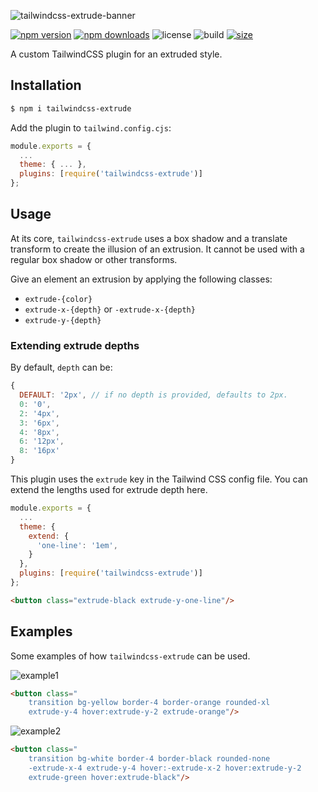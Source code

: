![tailwindcss-extrude-banner](https://user-images.githubusercontent.com/42545742/117004851-231fb400-ad19-11eb-9f52-41cbd970dd2c.png)

[![npm version](http://img.shields.io/npm/v/tailwindcss-extrude.svg)](https://www.npmjs.com/package/tailwindcss-extrude)
[![npm downloads](https://img.shields.io/npm/dm/tailwindcss-extrude.svg)](https://www.npmjs.com/package/tailwindcss-extrude)
![license](https://img.shields.io/npm/l/tailwindcss-extrude)
![build](https://img.shields.io/github/workflow/status/bryanmylee/tailwindcss-extrude/publish)
[![size](https://img.shields.io/bundlephobia/min/tailwindcss-extrude)](https://bundlephobia.com/result?p=tailwindcss-extrude)

A custom TailwindCSS plugin for an extruded style.

## Installation

```bash
$ npm i tailwindcss-extrude
```

Add the plugin to `tailwind.config.cjs`:

```js
module.exports = {
  ...
  theme: { ... },
  plugins: [require('tailwindcss-extrude')]
};
```

## Usage

At its core, `tailwindcss-extrude` uses a box shadow and a translate transform to create the illusion of an extrusion. It cannot be used with a regular box shadow or other transforms.

Give an element an extrusion by applying the following classes:

* `extrude-{color}`
* `extrude-x-{depth}` or `-extrude-x-{depth}`
* `extrude-y-{depth}`

### Extending extrude depths

By default, `depth` can be:

```js
{
  DEFAULT: '2px', // if no depth is provided, defaults to 2px.
  0: '0',
  2: '4px',
  3: '6px',
  4: '8px',
  6: '12px',
  8: '16px'
}
```

This plugin uses the `extrude` key in the Tailwind CSS config file. You can extend the lengths used for extrude depth here.

```js
module.exports = {
  ...
  theme: {
    extend: {
      'one-line': '1em',
    }
  },
  plugins: [require('tailwindcss-extrude')]
};
```

```html
<button class="extrude-black extrude-y-one-line"/>
```

## Examples

Some examples of how `tailwindcss-extrude` can be used.

![example1](https://user-images.githubusercontent.com/42545742/117005089-6bd76d00-ad19-11eb-8e7e-8c935a0c3b1c.gif)

```html
<button class="
    transition bg-yellow border-4 border-orange rounded-xl
    extrude-y-4 hover:extrude-y-2 extrude-orange"/>
```

![example2](https://user-images.githubusercontent.com/42545742/117004849-22871d80-ad19-11eb-9408-a2c44109752c.gif)

```html
<button class="
    transition bg-white border-4 border-black rounded-none
    -extrude-x-4 extrude-y-4 hover:-extrude-x-2 hover:extrude-y-2
    extrude-green hover:extrude-black"/>

